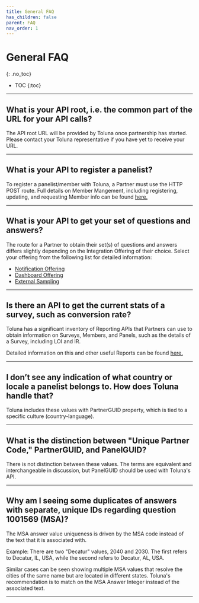 ```yaml
---
title: General FAQ
has_children: false
parent: FAQ
nav_order: 1
---
```


# General FAQ
{: .no_toc}

* TOC
{:toc}

---

## What is your API root, i.e. the common part of the URL for your API calls?

The API root URL will be provided by Toluna once partnership has started. Please contact your Toluna representative if you have yet to receive your URL.

---

## What is your API to register a panelist?

To register a panelist/member with Toluna, a Partner must use the HTTP POST route. Full details on Member Mangement, including registering, updating, and requesting Member info can be found [here.](/membermanagement)

---

## What is your API to get your set of questions and answers?

The route for a Partner to obtain their set(s) of questions and answers differs slightly depending on the Integration Offering of their choice. Select your offering from the following list for detailed information:

 - [Notification Offering](/notification)
 - [Dashboard Offering](/dashboard)
 - [External Sampling](/externalsample)

---

## Is there an API to get the current stats of a survey, such as conversion rate?

Toluna has a significant inventory of Reporting APIs that Partners can use to obtain information on Surveys, Members, and Panels, such as the details of a Survey, including LOI and IR.

Detailed information on this and other useful Reports can be found [here.](/reporting/api)

---

## I don’t see any indication of what country or locale a panelist belongs to. How does Toluna handle that?

Toluna includes these values with PartnerGUID property, which is tied to a specific culture (country-language).

---

## What is the distinction between "Unique Partner Code," PartnerGUID, and PanelGUID?

There is not distinction between these values. The terms are equivalent and interchangeable in discussion, but PanelGUID should be used with Toluna's API.

---

## Why am I seeing some duplicates of answers with separate, unique IDs regarding question 1001569 (MSA)?

The MSA answer value uniqueness is driven by the MSA code instead of the text that it is associated with.

Example: There are two "Decatur" values, 2040 and 2030. The first refers to Decatur, IL, USA, while the second refers to Decatur, AL, USA.

Similar cases can be seen showing multiple MSA values that resolve the cities of the same name but are located in different states. Toluna's recommendation is to match on the MSA Answer Integer instead of the associated text.

---
